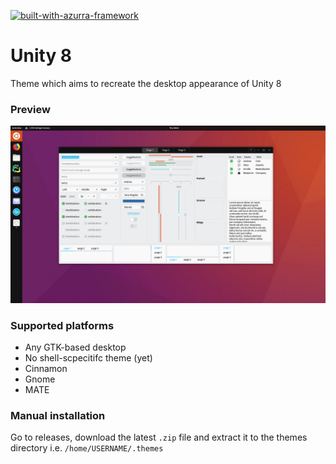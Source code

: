 [![built-with-azurra-framework](https://github.com/Elbullazul/Azurra_framework/raw/assets/azurra_framework_smaller.png)](https://github.com/Elbullazul/Azurra_framework)

# Unity 8
Theme which aims to recreate the desktop appearance of Unity 8

### Preview
![unity8](https://github.com/B00merang-Project/gallery/raw/master/Unity%208%20(3).png)

### Supported platforms
- Any GTK-based desktop
- No shell-scpecitifc theme (yet)
- Cinnamon
- Gnome
- MATE

### Manual installation
Go to releases, download the latest `.zip` file and extract it to the themes directory i.e. `/home/USERNAME/.themes`
